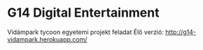 # G14 Digital Entertainment

Vidámpark tycoon egyetemi projekt feladat
Élő verzió: http://g14-vidampark.herokuapp.com/
